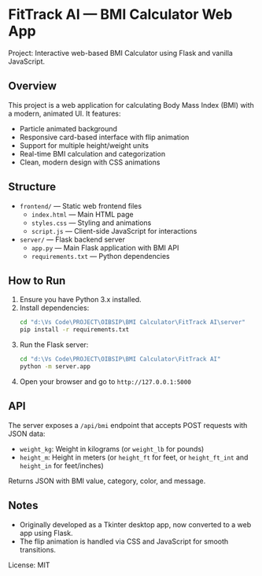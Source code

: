# FitTrack AI — BMI Calculator Web App

Project: Interactive web-based BMI Calculator using Flask and vanilla JavaScript.

## Overview
This project is a web application for calculating Body Mass Index (BMI) with a modern, animated UI. It features:
- Particle animated background
- Responsive card-based interface with flip animation
- Support for multiple height/weight units
- Real-time BMI calculation and categorization
- Clean, modern design with CSS animations

## Structure
- `frontend/` — Static web frontend files
  - `index.html` — Main HTML page
  - `styles.css` — Styling and animations
  - `script.js` — Client-side JavaScript for interactions
- `server/` — Flask backend server
  - `app.py` — Main Flask application with BMI API
  - `requirements.txt` — Python dependencies

## How to Run
1. Ensure you have Python 3.x installed.
2. Install dependencies:
   ```cmd
   cd "d:\Vs Code\PROJECT\OIBSIP\BMI Calculator\FitTrack AI\server"
   pip install -r requirements.txt
   ```
3. Run the Flask server:
   ```cmd
   cd "d:\Vs Code\PROJECT\OIBSIP\BMI Calculator\FitTrack AI"
   python -m server.app
   ```
4. Open your browser and go to `http://127.0.0.1:5000`

## API
The server exposes a `/api/bmi` endpoint that accepts POST requests with JSON data:
- `weight_kg`: Weight in kilograms (or `weight_lb` for pounds)
- `height_m`: Height in meters (or `height_ft` for feet, or `height_ft_int` and `height_in` for feet/inches)

Returns JSON with BMI value, category, color, and message.

## Notes
- Originally developed as a Tkinter desktop app, now converted to a web app using Flask.
- The flip animation is handled via CSS and JavaScript for smooth transitions.

License: MIT
